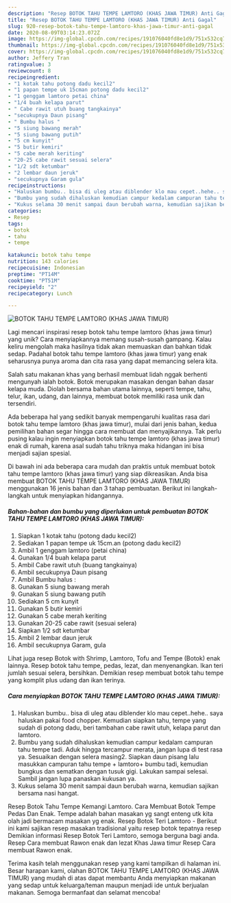 ```yaml
---
description: "Resep BOTOK TAHU TEMPE LAMTORO (KHAS JAWA TIMUR) Anti Gagal"
title: "Resep BOTOK TAHU TEMPE LAMTORO (KHAS JAWA TIMUR) Anti Gagal"
slug: 920-resep-botok-tahu-tempe-lamtoro-khas-jawa-timur-anti-gagal
date: 2020-08-09T03:14:23.072Z
image: https://img-global.cpcdn.com/recipes/191076040fd8e1d9/751x532cq70/botok-tahu-tempe-lamtoro-khas-jawa-timur-foto-resep-utama.jpg
thumbnail: https://img-global.cpcdn.com/recipes/191076040fd8e1d9/751x532cq70/botok-tahu-tempe-lamtoro-khas-jawa-timur-foto-resep-utama.jpg
cover: https://img-global.cpcdn.com/recipes/191076040fd8e1d9/751x532cq70/botok-tahu-tempe-lamtoro-khas-jawa-timur-foto-resep-utama.jpg
author: Jeffery Tran
ratingvalue: 3
reviewcount: 8
recipeingredient:
- "1 kotak tahu potong dadu kecil2"
- "1 papan tempe uk 15cman potong dadu kecil2"
- "1 genggam lamtoro petai china"
- "1/4 buah kelapa parut"
- " Cabe rawit utuh buang tangkainya"
- "secukupnya Daun pisang"
- " Bumbu halus "
- "5 siung bawang merah"
- "5 siung bawang putih"
- "5 cm kunyit"
- "5 butir kemiri"
- "5 cabe merah keriting"
- "20-25 cabe rawit sesuai selera"
- "1/2 sdt ketumbar"
- "2 lembar daun jeruk"
- "secukupnya Garam gula"
recipeinstructions:
- "Haluskan bumbu.. bisa di uleg atau diblender klo mau cepet..hehe.. saya haluskan pakai food chopper. Kemudian siapkan tahu, tempe yang sudah di potong dadu, beri tambahan cabe rawit utuh, kelapa parut dan lamtoro."
- "Bumbu yang sudah dihaluskan kemudian campur kedalam campuran tahu tempe tadi. Aduk hingga tercampur merata, jangan lupa di test rasa ya. Sesuaikan dengan selera masing2. Siapkan daun pisang lalu masukkan campuran tahu tempe + lamtoro+ bumbu tadi, kemudian bungkus dan sematkan dengan tusuk gigi. Lakukan sampai selesai. Sambil jangan lupa panaskan kukusan ya."
- "Kukus selama 30 menit sampai daun berubah warna, kemudian sajikan bersama nasi hangat."
categories:
- Resep
tags:
- botok
- tahu
- tempe

katakunci: botok tahu tempe 
nutrition: 143 calories
recipecuisine: Indonesian
preptime: "PT14M"
cooktime: "PT51M"
recipeyield: "2"
recipecategory: Lunch

---
```



![BOTOK TAHU TEMPE LAMTORO (KHAS JAWA TIMUR)](https://img-global.cpcdn.com/recipes/191076040fd8e1d9/751x532cq70/botok-tahu-tempe-lamtoro-khas-jawa-timur-foto-resep-utama.jpg)

Lagi mencari inspirasi resep botok tahu tempe lamtoro (khas jawa timur) yang unik? Cara menyiapkannya memang susah-susah gampang. Kalau keliru mengolah maka hasilnya tidak akan memuaskan dan bahkan tidak sedap. Padahal botok tahu tempe lamtoro (khas jawa timur) yang enak seharusnya punya aroma dan cita rasa yang dapat memancing selera kita.

Salah satu makanan khas yang berhasil membuat lidah nggak berhenti mengunyah ialah botok. Botok merupakan masakan dengan bahan dasar kelapa muda. Diolah bersama bahan utama lainnya, seperti tempe, tahu, telur, ikan, udang, dan lainnya, membuat botok memiliki rasa unik dan tersendiri.

Ada beberapa hal yang sedikit banyak mempengaruhi kualitas rasa dari botok tahu tempe lamtoro (khas jawa timur), mulai dari jenis bahan, kedua pemilihan bahan segar hingga cara membuat dan menyajikannya. Tak perlu pusing kalau ingin menyiapkan botok tahu tempe lamtoro (khas jawa timur) enak di rumah, karena asal sudah tahu triknya maka hidangan ini bisa menjadi sajian spesial.


Di bawah ini ada beberapa cara mudah dan praktis untuk membuat botok tahu tempe lamtoro (khas jawa timur) yang siap dikreasikan. Anda bisa membuat BOTOK TAHU TEMPE LAMTORO (KHAS JAWA TIMUR) menggunakan 16 jenis bahan dan 3 tahap pembuatan. Berikut ini langkah-langkah untuk menyiapkan hidangannya.

<!--inarticleads1-->

##### Bahan-bahan dan bumbu yang diperlukan untuk pembuatan BOTOK TAHU TEMPE LAMTORO (KHAS JAWA TIMUR):

1. Siapkan 1 kotak tahu (potong dadu kecil2)
1. Sediakan 1 papan tempe uk 15cm.an (potong dadu kecil2)
1. Ambil 1 genggam lamtoro (petai china)
1. Gunakan 1/4 buah kelapa parut
1. Ambil  Cabe rawit utuh (buang tangkainya)
1. Ambil secukupnya Daun pisang
1. Ambil  Bumbu halus :
1. Gunakan 5 siung bawang merah
1. Gunakan 5 siung bawang putih
1. Sediakan 5 cm kunyit
1. Gunakan 5 butir kemiri
1. Gunakan 5 cabe merah keriting
1. Gunakan 20-25 cabe rawit (sesuai selera)
1. Siapkan 1/2 sdt ketumbar
1. Ambil 2 lembar daun jeruk
1. Ambil secukupnya Garam, gula


Lihat juga resep Botok with Shrimp, Lamtoro, Tofu and Tempe (Botok) enak lainnya. Resep botok tahu tempe, pedas, lezat, dan menyenangkan. Ikan teri jumlah sesuai selera, bersihkan. Demikian resep membuat botok tahu tempe yang komplit plus udang dan ikan terinya. 

<!--inarticleads2-->

##### Cara menyiapkan BOTOK TAHU TEMPE LAMTORO (KHAS JAWA TIMUR):

1. Haluskan bumbu.. bisa di uleg atau diblender klo mau cepet..hehe.. saya haluskan pakai food chopper. Kemudian siapkan tahu, tempe yang sudah di potong dadu, beri tambahan cabe rawit utuh, kelapa parut dan lamtoro.
1. Bumbu yang sudah dihaluskan kemudian campur kedalam campuran tahu tempe tadi. Aduk hingga tercampur merata, jangan lupa di test rasa ya. Sesuaikan dengan selera masing2. Siapkan daun pisang lalu masukkan campuran tahu tempe + lamtoro+ bumbu tadi, kemudian bungkus dan sematkan dengan tusuk gigi. Lakukan sampai selesai. Sambil jangan lupa panaskan kukusan ya.
1. Kukus selama 30 menit sampai daun berubah warna, kemudian sajikan bersama nasi hangat.


Resep Botok Tahu Tempe Kemangi Lamtoro. Cara Membuat Botok Tempe Pedas Dan Enak. Tempe adalah bahan masakan yg sangt enteng utk kita olah jadi bermacam masakan yg enak. Resep Botok Teri Lamtoro - Berikut ini kami sajikan resep masakan tradisional yaitu resep botok tepatnya resep Demikian informasi Resep Botok Teri Lamtoro, semoga berguna bagi anda. Resep Cara membuat Rawon enak dan lezat Khas Jawa timur Resep Cara membuat Rawon enak. 

Terima kasih telah menggunakan resep yang kami tampilkan di halaman ini. Besar harapan kami, olahan BOTOK TAHU TEMPE LAMTORO (KHAS JAWA TIMUR) yang mudah di atas dapat membantu Anda menyiapkan makanan yang sedap untuk keluarga/teman maupun menjadi ide untuk berjualan makanan. Semoga bermanfaat dan selamat mencoba!
